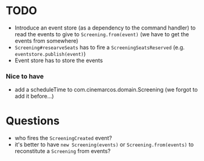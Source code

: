 # TODO
* Introduce an event store (as a dependency to the command handler) to read the events to give to `Screening.from(event)` (we have to get the events from somewhere)
* `Screening#researveSeats` has to fire a `ScreeningSeatsReserved` (e.g. `eventstore.publish(event)`)
* Event store has to store the events

### Nice to have
* add a scheduleTime to com.cinemarcos.domain.Screening (we forgot to add it before...)

# Questions
* who fires the `ScreeningCreated` event?
* it's better to have `new Screening(events)` or `Screening.from(events)` to reconstitute a `Screening` from events?
